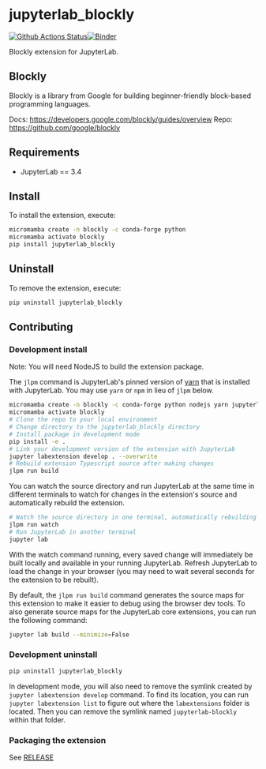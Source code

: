 # jupyterlab_blockly

[![Github Actions Status](https://github.com/QuantStack/jupyterlab-blockly/actions/workflows/build.yml/badge.svg)](https://github.com/quantstack/jupyterlab-blockly/actions/workflows/build.yml)[![Binder](https://mybinder.org/badge_logo.svg)](https://mybinder.org/v2/gh/quantstack/jupyterlab-blockly/main?urlpath=lab)

Blockly extension for JupyterLab.

## Blockly
Blockly is a library from Google for building beginner-friendly block-based programming languages.

Docs: https://developers.google.com/blockly/guides/overview
Repo: https://github.com/google/blockly


## Requirements

* JupyterLab == 3.4

## Install

To install the extension, execute:

```bash
micromamba create -n blockly -c conda-forge python
micromamba activate blockly
pip install jupyterlab_blockly
```

## Uninstall

To remove the extension, execute:

```bash
pip uninstall jupyterlab_blockly
```


## Contributing

### Development install

Note: You will need NodeJS to build the extension package.

The `jlpm` command is JupyterLab's pinned version of
[yarn](https://yarnpkg.com/) that is installed with JupyterLab. You may use
`yarn` or `npm` in lieu of `jlpm` below.

```bash
micromamba create -n blockly -c conda-forge python nodejs yarn jupyterlab==3.4 jupyter-packaging
micromamba activate blockly
# Clone the repo to your local environment
# Change directory to the jupyterlab_blockly directory
# Install package in development mode
pip install -e .
# Link your development version of the extension with JupyterLab
jupyter labextension develop . --overwrite
# Rebuild extension Typescript source after making changes
jlpm run build
```

You can watch the source directory and run JupyterLab at the same time in different terminals to watch for changes in the extension's source and automatically rebuild the extension.

```bash
# Watch the source directory in one terminal, automatically rebuilding when needed
jlpm run watch
# Run JupyterLab in another terminal
jupyter lab
```

With the watch command running, every saved change will immediately be built locally and available in your running JupyterLab. Refresh JupyterLab to load the change in your browser (you may need to wait several seconds for the extension to be rebuilt).

By default, the `jlpm run build` command generates the source maps for this extension to make it easier to debug using the browser dev tools. To also generate source maps for the JupyterLab core extensions, you can run the following command:

```bash
jupyter lab build --minimize=False
```

### Development uninstall

```bash
pip uninstall jupyterlab_blockly
```

In development mode, you will also need to remove the symlink created by `jupyter labextension develop`
command. To find its location, you can run `jupyter labextension list` to figure out where the `labextensions`
folder is located. Then you can remove the symlink named `jupyterlab-blockly` within that folder.

### Packaging the extension

See [RELEASE](RELEASE.md)
